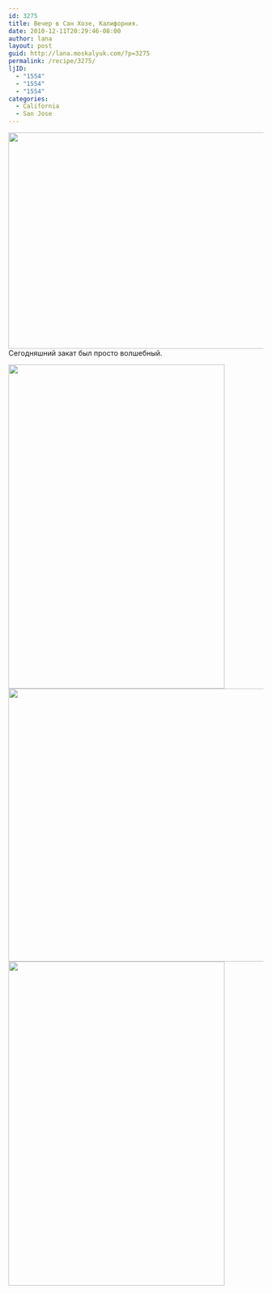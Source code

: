 ```yaml
---
id: 3275
title: Вечер в Сан Хозе, Калифорния.
date: 2010-12-11T20:29:46-08:00
author: lana
layout: post
guid: http://lana.moskalyuk.com/?p=3275
permalink: /recipe/3275/
ljID:
  - "1554"
  - "1554"
  - "1554"
categories:
  - California
  - San Jose
---
```

<img loading="lazy" class="alignnone" title="sunset" src="http://farm6.static.flickr.com/5047/5253285774_1f49385bab_z.jpg" alt="" width="640" height="427" />Сегодняшний закат был просто волшебный.

<img loading="lazy" class="alignnone" title="sunset" src="http://farm6.static.flickr.com/5010/5252600511_6e2dde64ac_z.jpg" alt="" width="427" height="640" /> 

<img loading="lazy" class="alignnone" title="SJ" src="http://farm6.static.flickr.com/5245/5253228688_5ed1efbe75_z.jpg" alt="" width="640" height="539" /> 

<img loading="lazy" class="alignnone" title="sunset" src="http://farm6.static.flickr.com/5244/5253212018_4a73a7224d_z.jpg" alt="" width="427" height="640" />